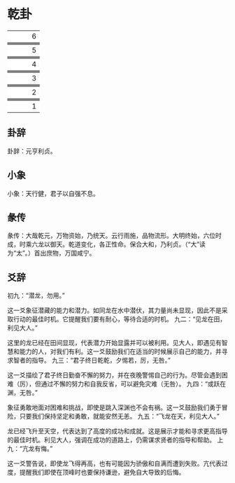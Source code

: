 # 乾卦

<table>
  <tr>
    <td style="background-color: white;"> </td>
    <td style="background-color: white;"> </td>
    <td style="background-color: white;"> </td>
    <td style="background-color: white;">6</td>
  </tr>
  <tr>
    <td style="background-color: gray;"> </td>
    <td style="background-color: gray;"> </td>
    <td style="background-color: gray;"> </td>
    <td style="background-color: gray;"> </td>
  </tr>
  <tr>
    <td style="background-color: white;"></td>
    <td style="background-color: white;"></td>
    <td style="background-color: white;"></td>
    <td style="background-color: white;">5</td>
  </tr>
  <tr>
    <td style="background-color: gray;"></td>
    <td style="background-color: gray;"></td>
    <td style="background-color: gray;"></td>
    <td style="background-color: gray;"></td>
  </tr>
    <tr>
    <td style="background-color: white;"> </td>
    <td style="background-color: white;"> </td>
    <td style="background-color: white;"> </td>
    <td style="background-color: white;">4</td>
  </tr>
  <tr>
    <td style="background-color: gray;"> </td>
    <td style="background-color: gray;"> </td>
    <td style="background-color: gray;"> </td>
    <td style="background-color: gray;"> </td>
  </tr>
    <tr>
    <td style="background-color: white;"> </td>
    <td style="background-color: white;"> </td>
    <td style="background-color: white;"> </td>
    <td style="background-color: white;">3</td>
  </tr>
  <tr>
    <td style="background-color: gray;"> </td>
    <td style="background-color: gray;"> </td>
    <td style="background-color: gray;"> </td>
    <td style="background-color: gray;"> </td>
  </tr>
    <tr>
    <td style="background-color: white;"> </td>
    <td style="background-color: white;"> </td>
    <td style="background-color: white;"> </td>
    <td style="background-color: white;">2</td>
  </tr>
  <tr>
    <td style="background-color: gray;"> </td>
    <td style="background-color: gray;"> </td>
    <td style="background-color: gray;"> </td>
    <td style="background-color: gray;"> </td>
  </tr>
    <tr>
    <td style="background-color: white;"> </td>
    <td style="background-color: white;"> </td>
    <td style="background-color: white;"> </td>
    <td style="background-color: white;">1</td>
  </tr>
</table>


## 卦辞
卦辞：元亨利贞。

## 小象

小象：天行健，君子以自强不息。

## 彖传

彖传：大哉乾元，万物资始，乃统天。云行雨施，品物流形。大明终始，六位时成，时乘六龙以御天。乾道变化，各正性命。保合大和，乃利贞。（“大”读为“太”。）首出庶物，万国咸宁。


## 爻辞
初九：“潜龙，勿用。”

这一爻象征潜藏的能力和潜力。如同龙在水中潜伏，其力量尚未显现，因此不是采取行动的最佳时机。它提醒我们要有耐心，等待合适的时机。
九二：“见龙在田，利见大人。”

这里的龙已经在田间显现，代表潜力开始显露并可以被利用。见大人，即遇见有智慧和能力的人，对我们有利。这一爻鼓励我们在适当的时候展示自己的能力，并寻求智者的指导。
九三：“君子终日乾乾，夕惕若，厉，无咎。”

这一爻描绘了君子终日勤奋不懈的努力，并在夜晚警惕自己的行为。尽管会遇到困难（厉），但通过不懈的努力和自我反省，可以避免灾难（无咎）。
九四：“或跃在渊，无咎。”

象征勇敢地面对困难和挑战，即使是跳入深渊也不会有祸。这一爻鼓励我们勇于冒险，只要我们保持坚定和勇敢，就能安然无恙。
九五：“飞龙在天，利见大人。”

龙已经飞升至天空，代表达到了高度的成功和成就。这是展示才能和寻求更高指导的最佳时机。利见大人，强调在成功的道路上，仍需谋求贤者的指导和帮助。
上九：“亢龙有悔。”

这一爻警告说，即使龙飞得再高，也有可能因为骄傲和自满而遭到失败。亢代表过度，提醒我们即使在顶峰时也要保持谦逊，避免自大导致的后悔。